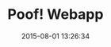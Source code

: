 ---
layout: work
title: 'Poof! Webapp'
categories: work
date: 2015-08-01 13:26:34
type: 'Mobile UI/UX design'
thumbnail: 'images/thumbs/poof.jpg'
permalink: /work/cleartune
hero: 'http://placekitten.com/1200/1000' 
color: '#3680BD'
---